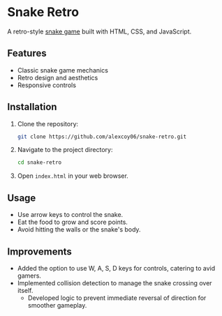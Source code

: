 # Snake Retro

A retro-style [snake game](https://www.youtube.com/watch?v=uyhzCBEGaBY&t=1834s) built with HTML, CSS, and JavaScript.

## Features

- Classic snake game mechanics
- Retro design and aesthetics
- Responsive controls

## Installation

1. Clone the repository:

    ```bash
    git clone https://github.com/alexcoy06/snake-retro.git
    ```

2. Navigate to the project directory:

    ```bash
    cd snake-retro
    ```

3. Open `index.html` in your web browser.

## Usage

- Use arrow keys to control the snake.
- Eat the food to grow and score points.
- Avoid hitting the walls or the snake's body.

## Improvements

- Added the option to use W, A, S, D keys for controls, catering to avid gamers.
- Implemented collision detection to manage the snake crossing over itself.
  - Developed logic to prevent immediate reversal of direction for smoother gameplay.

